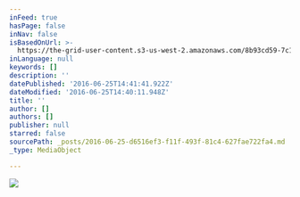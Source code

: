 ```yaml
---
inFeed: true
hasPage: false
inNav: false
isBasedOnUrl: >-
  https://the-grid-user-content.s3-us-west-2.amazonaws.com/8b93cd59-7c11-4e15-974f-af8055d91d54.jpg
inLanguage: null
keywords: []
description: ''
datePublished: '2016-06-25T14:41:41.922Z'
dateModified: '2016-06-25T14:40:11.948Z'
title: ''
author: []
authors: []
publisher: null
starred: false
sourcePath: _posts/2016-06-25-d6516ef3-f11f-493f-81c4-627fae722fa4.md
_type: MediaObject

---
```

![](https://the-grid-user-content.s3-us-west-2.amazonaws.com/8b93cd59-7c11-4e15-974f-af8055d91d54.jpg)